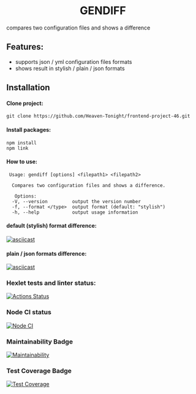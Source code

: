<h1 align="center"> GENDIFF </h1>

compares two configuration files and shows a difference

## Features:
- supports json / yml configuration files formats
- shows result in stylish / plain / json formats

## Installation

#### Clone project:
```
git clone https://github.com/Heaven-Tonight/frontend-project-46.git
```

#### Install packages:
```
npm install
npm link
```
#### How to use:
```
 Usage: gendiff [options] <filepath1> <filepath2>

  Compares two configuration files and shows a difference.

   Options:
  -V, --version         output the version number
  -f, --format </type>  output format (default: "stylish")
  -h, --help            output usage information
   ```
#### default (stylish) format difference:
[![asciicast](https://asciinema.org/a/ydB9IQJ18OSro1Nr9he1ZhFt9.svg)](https://asciinema.org/a/ydB9IQJ18OSro1Nr9he1ZhFt9)

#### plain / json formats difference:
[![asciicast](https://asciinema.org/a/w83hv23o2pCOL43iM0zhesO7m.svg)](https://asciinema.org/a/w83hv23o2pCOL43iM0zhesO7m)

### Hexlet tests and linter status:
[![Actions Status](https://github.com/Heaven-Tonight/frontend-project-46/actions/workflows/hexlet-check.yml/badge.svg)](https://github.com/Heaven-Tonight/frontend-project-46/actions)

### Node CI status
[![Node CI](https://github.com/Heaven-Tonight/frontend-project-46/actions/workflows/nodejs.yml/badge.svg)](https://github.com/Heaven-Tonight/frontend-project-46/actions/workflows/nodejs.yml)

### Maintainability Badge
[![Maintainability](https://api.codeclimate.com/v1/badges/594249eb55bb6f34cb7e/maintainability)](https://codeclimate.com/github/Heaven-Tonight/frontend-project-46/maintainability)

### Test Coverage Badge
[![Test Coverage](https://api.codeclimate.com/v1/badges/594249eb55bb6f34cb7e/test_coverage)](https://codeclimate.com/github/Heaven-Tonight/frontend-project-46/test_coverage)